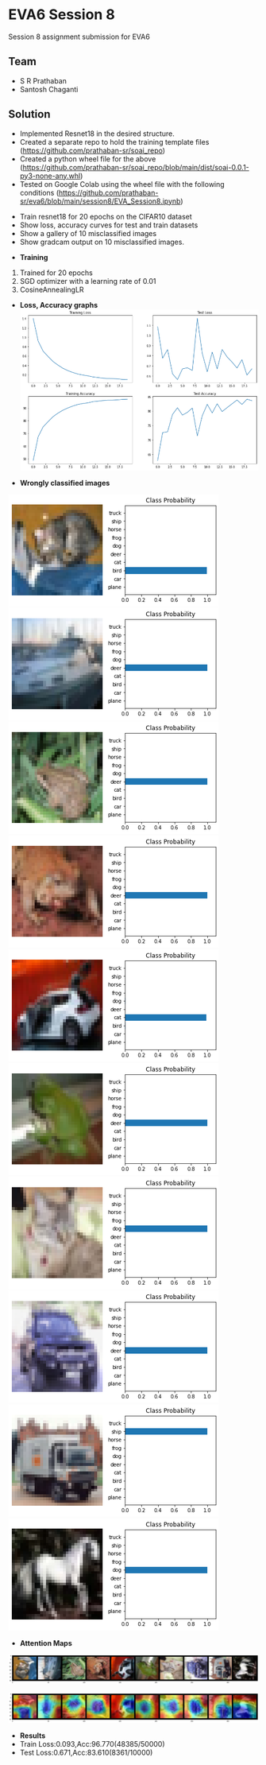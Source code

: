 # EVA6 Session 8 #

Session 8 assignment submission for EVA6

## Team ##

* S R Prathaban
* Santosh Chaganti

## Solution ##
* Implemented Resnet18 in the desired structure. 
* Created a separate repo to hold the training template files (https://github.com/prathaban-sr/soai_repo)
* Created a python wheel file for the above (https://github.com/prathaban-sr/soai_repo/blob/main/dist/soai-0.0.1-py3-none-any.whl)
* Tested on Google Colab using the wheel file with the following conditions (https://github.com/prathaban-sr/eva6/blob/main/session8/EVA_Session8.ipynb)
- Train resnet18 for 20 epochs on the CIFAR10 dataset
- Show loss, accuracy curves for test and train datasets
- Show a gallery of 10 misclassified images
- Show gradcam output on 10 misclassified images. 

* **Training**
1. Trained for 20 epochs
2. SGD optimizer with a learning rate of 0.01
3. CosineAnnealingLR

* **Loss, Accuracy graphs**
![Accuracy, Loss Graphs](https://github.com/prathaban-sr/eva6/blob/main/session8/training_loss.png)

* **Wrongly classified images**

![Wrongly classified images](https://github.com/prathaban-sr/eva6/blob/main/session8/wrong_classification.png)
![Wrongly classified images](https://github.com/prathaban-sr/eva6/blob/main/session8/wrong_classification_2.png)
![Wrongly classified images](https://github.com/prathaban-sr/eva6/blob/main/session8/wrong_classification_3.png)
![Wrongly classified images](https://github.com/prathaban-sr/eva6/blob/main/session8/wrong_classification_4.png)
![Wrongly classified images](https://github.com/prathaban-sr/eva6/blob/main/session8/wrong_classification_5.png)
![Wrongly classified images](https://github.com/prathaban-sr/eva6/blob/main/session8/wrong_classification_6.png)
![Wrongly classified images](https://github.com/prathaban-sr/eva6/blob/main/session8/wrong_classification_7.png)
![Wrongly classified images](https://github.com/prathaban-sr/eva6/blob/main/session8/wrong_classification_8.png)
![Wrongly classified images](https://github.com/prathaban-sr/eva6/blob/main/session8/wrong_classification_9.png)
![Wrongly classified images](https://github.com/prathaban-sr/eva6/blob/main/session8/wrong_classification_10.png)

* **Attention Maps**

![Original Images](https://github.com/prathaban-sr/eva6/blob/main/session8/original_imgs.png)

![Heatmap](https://github.com/prathaban-sr/eva6/blob/main/session8/attention_map.png)

* **Results**
* Train Loss:0.093,Acc:96.770(48385/50000)
* Test Loss:0.671,Acc:83.610(8361/10000)


